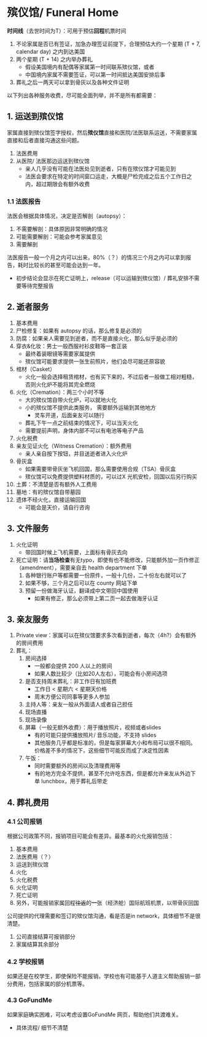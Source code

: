# 殡仪馆/ Funeral Home


**时间线**（去世时间为T）：可用于预估**回程**机票时间
1. 不论家属是否已有签证，加急办理签证前提下，合理预估大约一个星期 (T + 7, calendar day) 之内到达美国
1. 两个星期 (T + 14) 之内举办葬礼
   - 假设美国境内有配偶等家属第一时间联系殡仪馆，或者
   - 中国境内家属不需要签证，可以第一时间抵达美国安排后事
1. 葬礼之后一两天可以拿到骨灰以及各种文件证明


以下列出各种服务收费，尽可能全面列举，并不是所有都需要：


## 1. 运送到殡仪馆

家属直接到殡仪馆签字授权，然后**殡仪馆**直接和医院/法医联系运送，不需要家属直接和后者直接沟通这些问题。

1. 法医费用
1. 从医院/ 法医那边运送到殡仪馆
   - 亲人几乎没有可能在法医处见到逝者，只有在殡仪馆才可能见到
   - 法医会要求在特定的时间窗口运走，大概是尸检完成之后五个工作日之内，超过期限会有额外收费


### 1.1 法医报告

法医会根据具体情况，决定是否解剖（autopsy）：
1. 不需要解剖：具体原因非常明确的情况
1. 可能需要解剖：可能会参考家属意见
1. 需要解剖

法医报告一般一个月之内可以出来，80%（？）的情况三个月之内可以拿到报告，耗时比较长的甚至可能会达到一年。
- 初步结论会显示在死亡证明上，release（可以运输到殡仪馆）/ 葬礼安排不需要等待完整报告


## 2. 逝者服务

1. 基本费用
1. 尸检修复：如果有 autopsy 的话，那么修复是必须的
1. 防腐：如果亲人需要见到逝者，而不是直接火化，那么似乎是必须的
1. 穿衣&化妆：男士一般西服衬衫皮鞋等一套正装
   - 最终着装眼镜等需要家属提供
   - 殡仪馆可能要求提供一张生前照片，他们会尽可能还原容貌
1. 棺材（Casket）
   - 火化一般会选择租赁棺材，也有买下来的，不过后者一般做工相对粗糙，否则火化炉不能将其完全燃烧
1. 火化（Cremation）：两三个小时不等
   - 大的殡仪馆自带火化炉，可以就地火化
   - 小的殡仪馆不提供此类服务， 需要额外运输到其他地方
     - 灵车开道，后面亲友可以随行
   - 葬礼下午一点之前结束的情况下，可以当天火化
   - 需要提前声明，身体内部不可以有电池等电子产品
1. 火化税费
1. 亲友见证火化（Witness Cremation）：额外费用
   - 亲人亲自按下按钮，并目送逝者进入火化炉
1. 骨灰盒
   - 如果需要带骨灰坐飞机回国，那么需要使用合规（TSA）骨灰盒
   - 殡仪馆可以免费提供塑料材质的，可以过X 光机安检，回国以后另行购买
1. 土葬：不清楚是否有额外人工费用
1. 墓地：有的殡仪馆自带墓园
1. 遗体不经火化，直接运输回国
   - 可能会是天价，请自行咨询


## 3. 文件服务

1. 火化证明
   - 带回国时候上飞机需要，上面标有骨灰去向
1. 死亡证明：请**当场检查**有无typo，即使有也不能修改，只能额外加一页作修正（amendment），需要亲自去 health department 下单
   1. 各种银行账户等都需要一份原件，一般十几份，二十份左右就可以了
   1. 如果不够，三个月之后可以在 county 网站下单
   1. 预留一份做海牙认证，翻译成中文带回中国使用
      - 如果有修正，那么必须带上第二页一起去做海牙认证


## 3. 亲友服务

1. Private view：家属可以在殡仪馆要求多次看到逝者，每次（4h?）会有额外的房间费用
1. 葬礼：
   1. 房间选择
      - 一般都会提供 200 人以上的房间
      - 如果人数比较少（比如20人左右），可能会有小房间选项
   1. 是否支持周末葬礼：非工作日有加班费
      - 工作日 < 星期六 < 星期天价格
      - 周末方便公司同事等更多人参加
   1. 主持人等：亲友一般从外面请人或者自己担任
   1. 现场直播
   1. 现场录像
   1. 屏幕（一般无额外收费）：用于播放照片，视频或者slides
      - 有的可能只提供播放照片/ 音乐功能，不支持 slides
      - 其他服务几乎都是标准的，但是每家屏幕大小和布局可以很不相同。价格差不多的情况下，这些细节可能反而成了决定性因素
   1. 午饭：
      - 同时需要额外的房间以及清理费用等
      - 有的地方完全不提供，甚至不允许吃东西，但是都允许亲友从外边下单 lunchbox，用于葬礼后带走


## 4. 葬礼费用


### 4.1 公司报销

根据公司政策不同，报销项目可能会有差异。最基本的火化报销包括：

1. 基本费用
1. 法医费用（？）
1. 运送到殡仪馆
1. 火化
1. 火化税费
1. 火化证明
1. 死亡证明
1. 另外，可能报销家属回程~~往返~~的**一**张（经济舱）国际航班机票，以带骨灰回国

公司提供的代理需要和签订的殡仪馆沟通，看是否是in network，具体细节不是很清楚。
1. 公司直接结算可报销部分
1. 家属结算其余部分


### 4.2 学校报销

如果还是在校学生，即使保险不能报销，学校也有可能基于人道主义帮助报销一部分费用，包括家属的部分机票等。


### 4.3 GoFundMe

如果家庭确实困难，可以考虑设置GoFundMe 网页，帮助他们共渡难关。
- 具体流程/ 细节不清楚
